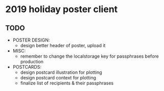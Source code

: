 # 2019 holiday poster client

## TODO

- POSTER DESIGN:
  - design better header of poster, upload it
- MISC:
  - remember to change the localstorage key for passphrases before production
- POSTCARDS:
  - design postcard illustration for plotting
  - design postcard context for plotting
  - finalize list of recipients & their passphrases
